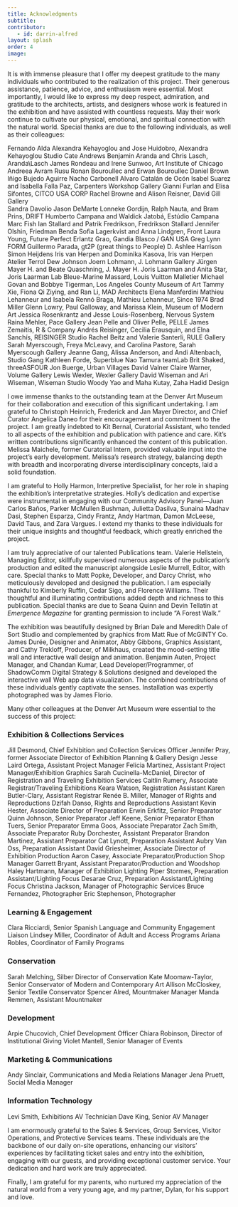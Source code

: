 ```yaml
---
title: Acknowledgments
subtitle:
contributor:
   - id: darrin-alfred
layout: splash
order: 4
image: 
---
```


It is with immense pleasure that I offer my deepest gratitude to the many individuals who contributed to the realization of this project. Their generous assistance, patience, advice, and enthusiasm were essential. Most importantly, I would like to express my deep respect, admiration, and gratitude to the architects, artists, and designers whose work is featured in the exhibition and have assisted with countless requests. May their work continue to cultivate our physical, emotional, and spiritual connection with the natural world. Special thanks are due to the following individuals, as well as their colleagues:

Fernando Alda
Alexandra Kehayoglou and Jose Huidobro, Alexandra Kehayoglou Studio
Cate Andrews
Benjamin Aranda and Chris Lasch, Aranda\Lasch
James Rondeau and Irene Sunwoo, Art Institute of Chicago
Andreea Avram Rusu
Ronan Bouroullec and Erwan Bouroullec
Daniel Brown
Iñigo Bujedo Aguirre
Nacho Carbonell
Alvaro Catalán de Ocón
Isabel Suarez and Isabella Falla Paz, Carpenters Workshop Gallery
Gianni Furlan and Elisa Sifontes, CITCO USA CORP
Rachel Browne and Alison Reisner, David Gill Gallery		
Sandra Davolio
Jason DeMarte
Lonneke Gordijn, Ralph Nauta, and Bram Prins, DRIFT
Humberto Campana and Waldick Jatobá, Estúdio Campana
Marc Fish
Ian Stallard and Patrik Fredrikson, Fredrikson Stallard
Jennifer Olshin, Friedman Benda
Sofia Lagerkvist and Anna Lindgren, Front
Laura Young, Future Perfect
Erlantz Grao, Gandia Blasco / GAN USA
Greg Lynn FORM
Guillermo Parada, gt2P (great things to People)
D. Ashlee Harrison
Simon Heijdens
Iris van Herpen and Dominika Kasova, Iris van Herpen Atelier
Terrol Dew Johnson
Joern Lohmann, J. Lohmann Gallery
Jürgen Mayer H. and Beate Quaschning, J. Mayer H.
Joris Laarman and Anita Star, Joris Laarman Lab
Bleue-Marine Massard, Louis Vuitton Malletier
Michael Govan and Bobbye Tigerman, Los Angeles County Museum of Art
Tammy Xie, Fiona Qi Ziying, and Ran Li, MAD Architects
Elena Manferdini
Mathieu Lehanneur and Isabela Rennó Braga, Mathieu Lehanneur, Since 1974
Brad Miller
Glenn Lowry, Paul Galloway, and Marissa Klein, Museum of Modern Art
Jessica Rosenkrantz and Jesse Louis-Rosenberg, Nervous System
Raina Mehler, Pace Gallery
Jean Pelle and Oliver Pelle, PELLE
James Zemaitis, R & Company
Andrés Reisinger, Cecilia Erausquin, and Elna Sanchís, REISINGER Studio
Rachel Beitz and Valerie Santerli, RULE Gallery
Sarah Myerscough, Freya McLeavy, and Carolina Pastore, Sarah Myerscough Gallery
Jeanne Gang, Alissa Anderson, and Andi Altenbach, Studio Gang
Kathleen Forde, Superblue
Nao Tamura
teamLab
Brit Shaked, threeASFOUR
Jon Buerge, Urban Villages
David Valner
Claire Warner, Volume Gallery
Lewis Wexler, Wexler Gallery
David Wiseman and Ari Wiseman, Wiseman Studio
Woody Yao and Maha Kutay, Zaha Hadid Design

I owe immense thanks to the outstanding team at the Denver Art Museum for their collaboration and execution of this significant undertaking. I am grateful to Christoph Heinrich, Frederick and Jan Mayer Director, and Chief Curator Angelica Daneo for their encouragement and commitment to the project. I am greatly indebted to Kit Bernal, Curatorial Assistant, who tended to all aspects of the exhibition and publication with patience and care. Kit’s written contributions significantly enhanced the content of this publication. Melissa Maichele, former Curatorial Intern, provided valuable input into the project’s early development. Melissa’s research strategy, balancing depth with breadth and incorporating diverse interdisciplinary concepts, laid a solid foundation.

I am grateful to Holly Harmon, Interpretive Specialist, for her role in shaping the exhibition’s interpretative strategies. Holly’s dedication and expertise were instrumental in engaging with our Community Advisory Panel—Juan Carlos Baños, Parker McMullen Bushman, Julietta Dasilva, Sunaina Madhav Dasi, Stephen Esparza, Cindy Frantz, Andy Hartman, Damon McLeese, David Taus, and Zara Vargues. I extend my thanks to these individuals for their unique insights and thoughtful feedback, which greatly enriched the project.

I am truly appreciative of our talented Publications team. Valerie Hellstein, Managing Editor, skillfully supervised numerous aspects of the publication’s production and edited the manuscript alongside Leslie Murrell, Editor, with care. Special thanks to Matt Popke, Developer, and Darcy Christ, who meticulously developed and designed the publication. I am especially thankful to Kimberly Ruffin, Cedar Sigo, and Florence Williams. Their thoughtful and illuminating contributions added depth and richness to this publication. Special thanks are due to Seana Quinn and Devin Tellatin at *Emergence Magazine* for granting permission to include “A Forest Walk.”

The exhibition was beautifully designed by Brian Dale and Meredith Dale of Sort Studio and complemented by graphics from Matt Rue of McGINTY Co. James Durée, Designer and Animator, Abby Gibbons, Graphics Assistant, and Cathy Trekloff, Producer, of Milkhaus, created the mood-setting title wall and interactive wall design and animation. Benjamin Auten, Project Manager, and Chandan Kumar, Lead Developer/Programmer, of ShadowComm Digital Strategy & Solutions designed and developed the interactive wall Web app data visualization. The combined contributions of these individuals gently captivate the senses. Installation was expertly photographed was by James Florio.

Many other colleagues at the Denver Art Museum were essential to the success of this project:

### Exhibition & Collections Services
Jill Desmond, Chief Exhibition and Collection Services Officer
Jennifer Pray, former Associate Director of Exhibition Planning & Gallery Design 
Jesse Laird Ortega, Assistant Project Manager
Felicia Martinez, Assistant Project Manager/Exhibition Graphics
Sarah Cucinella-McDaniel, Director of Registration and Traveling Exhibition Services
Caitlin Rumery, Associate Registrar/Traveling Exhibitions
Keara Watson, Registration Assistant 
Karen Butler-Clary, Assistant Registrar 
Renée B. Miller, Manager of Rights and Reproductions
Dzifah Danso, Rights and Reproductions Assistant
Kevin Hester, Associate Director of Preparation
Erwin Erkfitz, Senior Preparator
Quinn Johnson, Senior Preparator
Jeff Keene, Senior Preparator
Ethan Tuers, Senior Preparator 
Emma Goos, Associate Preparator
Zach Smith, Associate Preparator
Ruby Dorchester, Assistant Preparator
Brandon Martinez, Assistant Preparator
Cat Lynott, Preparation Assistant
Aubry Van Oss, Preparation Assistant
David Griesheimer, Associate Director of Exhibition Production
Aaron Casey, Associate Preparator/Production Shop Manager
Garrett Bryant, Assistant Preparator/Production and Woodshop
Haley Hartmann, Manager of Exhibition Lighting
Piper Stormes, Preparation Assistant/Lighting Focus 
Desarae Cruz, Preparation Assistant/Lighting Focus
Christina Jackson, Manager of Photographic Services
Bruce Fernandez, Photographer
Eric Stephenson, Photographer
	 
### Learning & Engagement
Clara Ricciardi, Senior Spanish Language and Community Engagement Liaison
Lindsey Miller, Coordinator of Adult and Access Programs
Ariana Robles, Coordinator of Family Programs

### Conservation
Sarah Melching, Silber Director of Conservation 
Kate Moomaw-Taylor, Senior Conservator of Modern and Contemporary Art
Allison McCloskey, Senior Textile Conservator
Spencer Alred, Mountmaker Manager 
Manda Remmen, Assistant Mountmaker 

### Development
Arpie Chucovich, Chief Development Officer
Chiara Robinson, Director of Institutional Giving
Violet Mantell, Senior Manager of Events

### Marketing & Communications 
Andy Sinclair, Communications and Media Relations Manager
Jena Pruett, Social Media Manager

### Information Technology
Levi Smith, Exhibitions AV Technician
Dave King, Senior AV Manager

I am enormously grateful to the Sales & Services, Group Services, Visitor Operations, and Protective Services teams. These individuals are the backbone of our daily on-site operations, enhancing our visitors’ experiences by facilitating ticket sales and entry into the exhibition, engaging with our guests, and providing exceptional customer service. Your dedication and hard work are truly appreciated. 

Finally, I am grateful for my parents, who nurtured my appreciation of the natural world from a very young age, and my partner, Dylan, for his support and love. 
